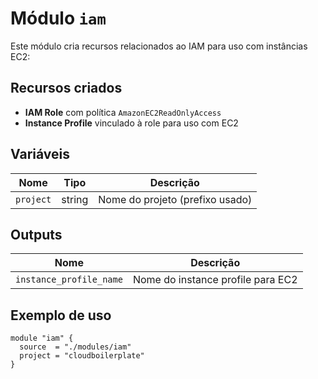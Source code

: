 # Módulo `iam`

Este módulo cria recursos relacionados ao IAM para uso com instâncias EC2:

## Recursos criados

- **IAM Role** com política `AmazonEC2ReadOnlyAccess`
- **Instance Profile** vinculado à role para uso com EC2

## Variáveis

| Nome      | Tipo   | Descrição                       |
|-----------|--------|---------------------------------|
| `project` | string | Nome do projeto (prefixo usado) |

## Outputs

| Nome                  | Descrição                            |
|-----------------------|---------------------------------------|
| `instance_profile_name` | Nome do instance profile para EC2 |

## Exemplo de uso

```hcl
module "iam" {
  source  = "./modules/iam"
  project = "cloudboilerplate"
}
